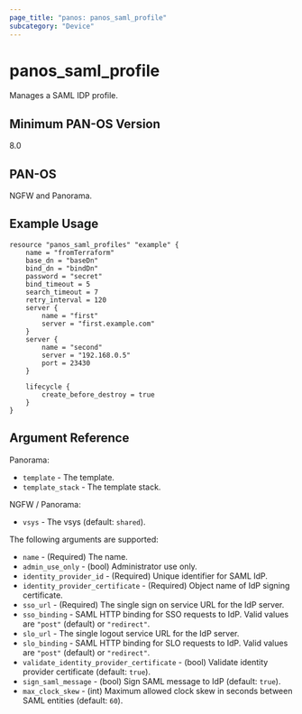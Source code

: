 ```yaml
---
page_title: "panos: panos_saml_profile"
subcategory: "Device"
---
```


# panos_saml_profile

Manages a SAML IDP profile.


## Minimum PAN-OS Version

8.0


## PAN-OS

NGFW and Panorama.


## Example Usage

```hcl
resource "panos_saml_profiles" "example" {
    name = "fromTerraform"
    base_dn = "baseDn"
    bind_dn = "bindDn"
    password = "secret"
    bind_timeout = 5
    search_timeout = 7
    retry_interval = 120
    server {
        name = "first"
        server = "first.example.com"
    }
    server {
        name = "second"
        server = "192.168.0.5"
        port = 23430
    }

    lifecycle {
        create_before_destroy = true
    }
}
```


## Argument Reference

Panorama:

* `template` - The template.
* `template_stack` - The template stack.

NGFW / Panorama:

* `vsys` - The vsys (default: `shared`).

The following arguments are supported:

* `name` - (Required) The name.
* `admin_use_only` - (bool) Administrator use only.
* `identity_provider_id` - (Required) Unique identifier for SAML IdP.
* `identity_provider_certificate` - (Required) Object name of IdP signing certificate.
* `sso_url` - (Required) The single sign on service URL for the IdP server.
* `sso_binding` - SAML HTTP binding for SSO requests to IdP. Valid values are `"post"` (default) or `"redirect"`.
* `slo_url` - The single logout service URL for the IdP server.
* `slo_binding` - SAML HTTP binding for SLO requests to IdP. Valid values are `"post"` (default) or `"redirect"`.
* `validate_identity_provider_certificate` - (bool) Validate identity provider certificate (default: `true`).
* `sign_saml_message` - (bool) Sign SAML message to IdP (default: `true`).
* `max_clock_skew` - (int) Maximum allowed clock skew in seconds between SAML entities (default: `60`).

